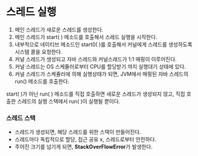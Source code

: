 # 스레드 실행

1. 메인 스레드가 새로운 스레드를 생성한다.
2. 메인 스레드가 start( ) 메소드를 호출해서 스레드 실행을 시작한다.
3. 내부적으로 네이티브 메소드인 start0( )를 호출해서 커널에게 스레드를 생성하도록 시스템 콜을 요청한다.
4. 커널 스레드가 생성되고 자바 스레드와 커널스레드가 1:1 매핑이 이루어진다.
5. 커널 스레드는 OS 스케쥴러로부터 CPU를 할당받기 까지 실행대기 상태에 있다.
6. 커널 스레드가 스케쥴러에 의해 실행상태가 되면, JVM에서 매핑된 자바 스레드의 run() 메소드를 호출한다.

start( )가 아닌 run( ) 메소드를 직접 호출하면 새로운 스레드가 생성되지 않고, 직접 호출한 스레드의 실행 스택에서 run( )이 실행될 뿐이다.

### 스레드 스택

- 스레드가 생성되면, 해당 스레드를 위한 스택이 만들어진다.
- 스레드마다 독립적으로 할당, 접근 공유 x, 스레드로부터 안전하다.
- 주어진 크기를 넘기게 되면, **StackOverFlowError**가 발생한다.

